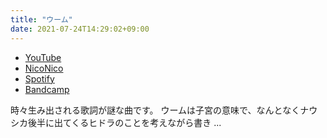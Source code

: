 ```yaml
---
title: "ウーム"
date: 2021-07-24T14:29:02+09:00
---
```


- [YouTube](https://www.youtube.com/watch?_xL8adz4InU)
- [NicoNico](https://nico.ms/sm39076933)
- [Spotify](https://open.spotify.com/track/6Io2aB1qfE3bh1V9SvQI46)
- [Bandcamp](https://mikirihasshap.bandcamp.com/track/--192)

時々生み出される歌詞が謎な曲です。 ウームは子宮の意味で、なんとなくナウシカ後半に出てくるヒドラのことを考えながら書き ...
